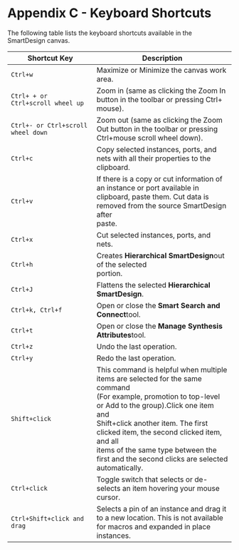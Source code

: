 # Appendix C - Keyboard Shortcuts

The following table lists the keyboard shortcuts available in the SmartDesign canvas.

|Shortcut Key|Description|
|------------|-----------|
|`Ctrl+w`|Maximize or Minimize the canvas work area.|
|`Ctrl+ + or Ctrl+scroll wheel up`|Zoom in \(same as clicking the Zoom In button in the toolbar or pressing Ctrl+<br /> mouse\).|
|`Ctrl+- or Ctrl+scroll wheel down`|Zoom out \(same as clicking the Zoom Out button in the toolbar or pressing<br /> Ctrl+mouse scroll wheel down\).|
|`Ctrl+c`|Copy selected instances, ports, and nets with all their properties to the<br /> clipboard.|
|`Ctrl+v`|If there is a copy or cut information of an instance or port available in<br /> clipboard, paste them. Cut data is removed from the source SmartDesign after<br /> paste.|
|`Ctrl+x`|Cut selected instances, ports, and nets.|
|`Ctrl+h`|Creates **Hierarchical SmartDesign**out of the selected<br /> portion.|
|`Ctrl+J`|Flattens the selected **Hierarchical SmartDesign**.|
|`Ctrl+k, Ctrl+f`|Open or close the **Smart Search and Connect**tool.|
|`Ctrl+t`|Open or close the **Manage Synthesis Attributes**tool.|
|`Ctrl+z`|Undo the last operation.|
|`Ctrl+y`|Redo the last operation.|
|`Shift+click`|This command is helpful when multiple items are selected for the same command<br /> \(For example, promotion to top-level or Add to the group\).Click one item and<br /> Shift+click another item. The first clicked item, the second clicked item, and all<br /> items of the same type between the first and the second clicks are selected<br /> automatically.|
|`Ctrl+click`|Toggle switch that selects or de-selects an item hovering your mouse<br /> cursor.|
|`Ctrl+Shift+click and drag`|Selects a pin of an instance and drag it to a new location. This is not available<br /> for macros and expanded in place instances.|

